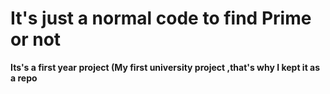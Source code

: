 # It's just a normal code to find Prime or not 
**Its's a first year project (My first university project ,that's why I kept it as a repo**
